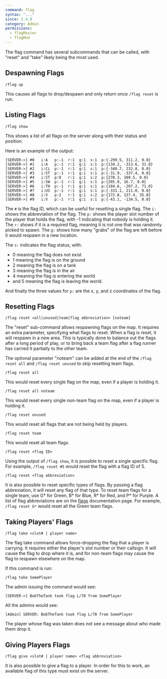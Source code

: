 ```yaml
---
command: flag
syntax: "..."
since: 2.4.0
category: Admin
permissions:
  - flagMaster
  - flagMod
---
```


The flag command has several subcommands that can be called, with "reset" and "take" likely being the most used.

## Despawning Flags

```
/flag up
```

This causes all flags to drop/despawn and only return once `/flag reset` is run.

## Listing Flags

```
/flag show
```

This shows a list of all flags on the server along with their status and position.

Here is an example of the output:

```
[SERVER->] #0   i:A   p:-1  r:1  g:1  s:1  p:{-299.5, 311.2, 0.0}
[SERVER->] #1   i:A   p:-1  r:1  g:1  s:1  p:{134.2, -313.6, 31.0}
[SERVER->] #2   i:CL  p:-1  r:1  g:1  s:1  p:{-340.7, 232.8, 0.0}
[SERVER->] #3   i:ST  p:-1  r:1  g:1  s:1  p:{-31.9, -337.4, 0.0}
[SERVER->] #4   i:ST  p:0   r:1  g:1  s:2  p:{270.3, 109.5, 0.0}
[SERVER->] #5   i:SW  p:-1  r:1  g:1  s:1  p:{205.9, 16.7, 0.0}
[SERVER->] #6   i:TH  p:-1  r:1  g:1  s:1  p:{184.6, -207.2, 71.0}
[SERVER->] #7   i:US  p:-1  r:1  g:1  s:1  p:{-331.1, 211.0, 0.0}
[SERVER->] #8   i:V   p:2   r:1  g:1  s:2  p:{172.8, 137.4, 35.0}
[SERVER->] #9   i:V   p:-1  r:1  g:1  s:1  p:{-43.1, -134.5, 0.0}
```

The `#` is the flag ID, which can be useful for resetting a single flag. The `i:` shows the abbreviation of the flag. The `p:` shows the player slot number of the player that holds the flag, with -1 indicating that nobody is holding it. The `r:` shows if it is a required flag, meaning it is not one that was randomly picked to spawn. The `g:` shows how many "grabs" of the flag are left before it would respawn in a new location.

The `s:` indicates the flag status, with:

- 0 meaning the flag does not exist
- 1 meaning the flag is on the ground
- 2 meaning the flag is on a tank
- 3 meaning the flag is in the air
- 4 meaning the flag is entering the world
- and 5 meaning the flag is leaving the world.

And finally the three values for `p:` are the x, y, and z coordinates of the flag.

## Resetting Flags

```
/flag reset <all|unused|team|flag abbreviation> [noteam]
```

The "reset" sub-command allows respawning flags on the map. It requires an extra parameter, specifying what flags to reset. When a flag is reset, it will respawn in a new area. This is typically done to balance out the flags after a long period of play, or to bring back a team flag after a flag runner has carried it partially to the other team.

The optional parameter "noteam" can be added at the end of the `/flag reset all` and `/flag reset unused` to skip resetting team flags.

```
/flag reset all
```

This would reset every single flag on the map, even if a player is holding it.

```
/flag reset all noteam
```

This would reset every single non-team flag on the map, even if a player is holding it.

```
/flag reset unused
```

This would reset all flags that are not being held by players.

```
/flag reset team
```

This would reset all team flags.

```
/flag reset <flag ID>
```

Using the output of `/flag show`, it is possible to reset a single specific flag. For example, `/flag reset #5` would reset the flag with a flag ID of 5.

```
/flag reset <flag abbreviation>
```

It is also possible to reset specific types of flags. By passing a flag abbreviation, it will reset any flag of that type. To reset team flags for a single team, use G\* for Green, B\* for Blue, R\* for Red, and P\* for Purple. A list of flag abbreviations are on the [flags](/documentation/flags/) documentation page. For example, `/flag reset G*` would reset all the Green team flags.

## Taking Players' Flags

```
/flag take <slot# | player name>
```

The flag take command allows force-dropping the flag that a player is carrying. It requires either the player's slot number or their callsign. It will cause the flag to drop where it is, and for non-team flags may cause the flag to respawn elsewhere on the map.

If this command is run:

```
/flag take SomePlayer
```

The admin issuing the command would see:

```
[SERVER->] BobTheTank took flag L/70 from SomePlayer
```

All the admins would see:

```
[Admin] SERVER: BobTheTank took flag L/70 from SomePlayer
```

The player whose flag was taken does not see a message about who made them drop it.

## Giving Players Flags

```
/flag give <slot# | player name> <flag abbreviation>
```

It is also possible to give a flag to a player. In order for this to work, an available flag of this type must exist on the server.
